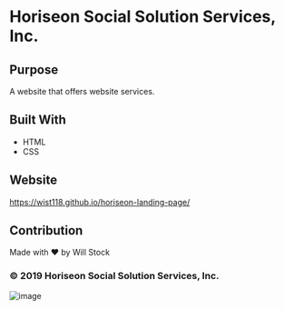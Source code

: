 # Horiseon Social Solution Services, Inc.

## Purpose
A website that offers website services. 

## Built With
* HTML
* CSS

## Website
https://wist118.github.io/horiseon-landing-page/

## Contribution
Made with ❤️ by Will Stock

###  © 2019 Horiseon Social Solution Services, Inc. 


![image](https://user-images.githubusercontent.com/98563241/153722810-f899ed33-8e66-4676-aa47-2d657bb60ea0.png)


